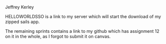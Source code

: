 Jeffrey Kerley 

HELLOWORLDSSO is a link to my server which will start the download of my zipped sails app.

The remaining sprints contains a link to my github which has assignment 12 on it in the whole, as I forgot to submit it on canvas.
